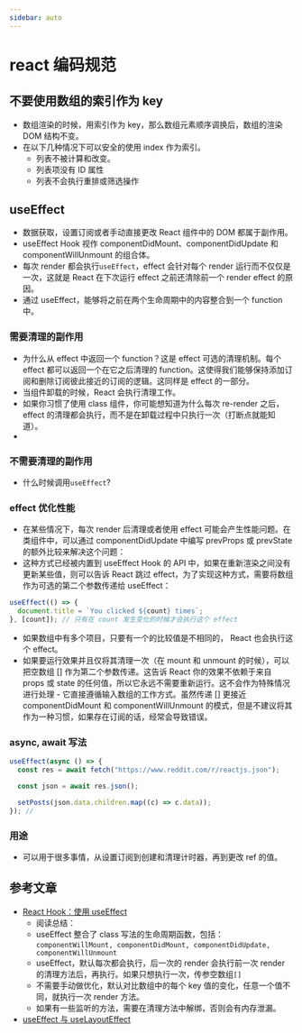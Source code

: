 ```yaml
---
sidebar: auto
---
```


# react 编码规范

## 不要使用数组的索引作为 key

- 数组渲染的时候，用索引作为 key，那么数组元素顺序调换后，数组的渲染 DOM 结构不变。
- 在以下几种情况下可以安全的使用 index 作为索引。
  - 列表不被计算和改变。
  - 列表项没有 ID 属性
  - 列表不会执行重排或筛选操作

## useEffect

- 数据获取，设置订阅或者手动直接更改 React 组件中的 DOM 都属于副作用。
- useEffect Hook 视作 componentDidMount、componentDidUpdate 和 componentWillUnmount 的组合体。
- 每次 render 都会执行`useEffect`，effect 会针对每个 render 运行而不仅仅是一次，这就是 React 在下次运行 effect 之前还清除前一个 render effect 的原因。
- 通过 useEffect，能够将之前在两个生命周期中的内容整合到一个 function 中。

### 需要清理的副作用

- 为什么从 effect 中返回一个 function？这是 effect 可选的清理机制。每个 effect 都可以返回一个在它之后清理的 function。这使得我们能够保持添加订阅和删除订阅彼此接近的订阅的逻辑。这同样是 effect 的一部分。
- 当组件卸载的时候，React 会执行清理工作。
- 如果你习惯了使用 class 组件，你可能想知道为什么每次 re-render 之后，effect 的清理都会执行，而不是在卸载过程中只执行一次（打断点就能知道）。
-

### 不需要清理的副作用

- 什么时候调用`useEffect`?

### effect 优化性能

- 在某些情况下，每次 render 后清理或者使用 effect 可能会产生性能问题。在类组件中，可以通过 componentDidUpdate 中编写 prevProps 或 prevState 的额外比较来解决这个问题：
- 这种方式已经被内置到 useEffect Hook 的 API 中，如果在重新渲染之间没有更新某些值，则可以告诉 React 跳过 effect，为了实现这种方式，需要将数组作为可选的第二个参数传递给 useEffect：

```js
useEffect(() => {
  document.title = `You clicked ${count} times`;
}, [count]); // 只有在 count 发生变化的时候才会执行这个 effect
```

- 如果数组中有多个项目，只要有一个的比较值是不相同的， React 也会执行这个 effect。
- 如果要运行效果并且仅将其清理一次（在 mount 和 unmount 的时候），可以把空数组 [] 作为第二个参数传递。这告诉 React 你的效果不依赖于来自 props 或 state 的任何值，所以它永远不需要重新运行。这不会作为特殊情况进行处理 - 它直接遵循输入数组的工作方式。虽然传递 [] 更接近 componentDidMount 和 componentWillUnmount 的模式，但是不建议将其作为一种习惯，如果存在订阅的话，经常会导致错误。

### async, await 写法

```js
useEffect(async () => {
  const res = await fetch("https://www.reddit.com/r/reactjs.json");

  const json = await res.json();

  setPosts(json.data.children.map((c) => c.data));
}); //
```

### 用途

- 可以用于很多事情，从设置订阅到创建和清理计时器，再到更改 ref 的值。

## 参考文章

- [React Hook：使用 useEffect](http://www.ptbird.cn/react-hoot-useEffect.html)
  - 阅读总结：
  - useEffect 整合了 class 写法的生命周期函数，包括：`componentWillMount, componentDidMount, componentDidUpdate, componentWillUnmount`
  - useEffect，默认每次都会执行，后一次的 render 会执行前一次 render 的清理方法后，再执行。如果只想执行一次，传参空数组`[]`
  - 不需要手动做优化，默认对比数组中的每个 key 值的变化，任意一个值不同，就执行一次 render 方法。
  - 如果有一些监听的方法，需要在清理方法中解绑，否则会有内存泄漏。
- [useEffect 与 useLayoutEffect](https://zhuanlan.zhihu.com/p/53077376)
